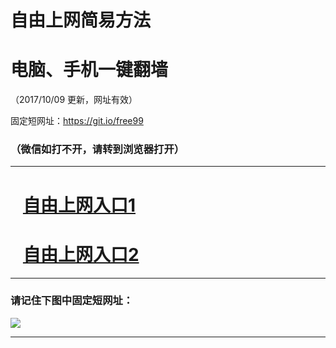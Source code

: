 ﻿# 自由上网简易方法

# 电脑、手机一键翻墙

（2017/10/09 更新，网址有效）

固定短网址：https://git.io/free99

### （微信如打不开，请转到浏览器打开）


***





# &nbsp;&nbsp; <a href="http://ft1950522962.fwq-tz-1001.info/fwqtz01.html?t=100900124680 " target="_blank">自由上网入口1</a>
# &nbsp;&nbsp; <a href="http://ft2524124620.fwq-tz-1002.info/fwqtz02.html?t=10090012894 " target="_blank">自由上网入口2</a>
***

### 请记住下图中固定短网址：

<img src="https://s3-us-west-2.amazonaws.com/fwq-1001/yjfq-20170905okok.png" /> 


***


